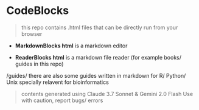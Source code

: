 # CodeBlocks

>this repo contains .html files that can be directly run from your browser

- **MarkdownBlocks html** is a markdown editor

- **ReaderBlocks html** is a markdown file reader (for example books/ guides in this repo)

/guides/ there are also some guides written in markdown for R/ Python/ Unix specially relavent for bioinformatics

>contents generated using Claude 3.7 Sonnet & Gemini 2.0 Flash
>Use with caution, report bugs/ errors
